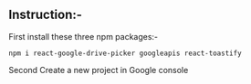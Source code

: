 ## Instruction:- 

First install these three npm packages:-

`` npm i react-google-drive-picker googleapis react-toastify
``

Second Create a new project in Google console
 